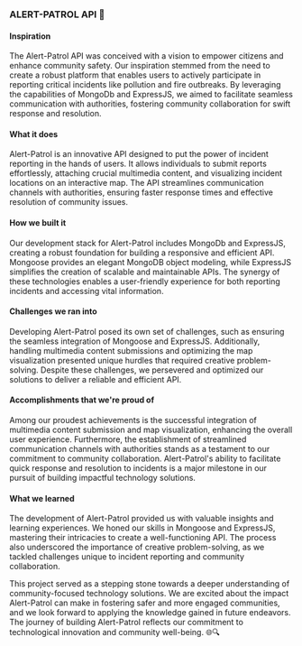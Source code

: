 ### ALERT-PATROL API 🚀

#### Inspiration
The Alert-Patrol API was conceived with a vision to empower citizens and enhance community safety. Our inspiration stemmed from the need to create a robust platform that enables users to actively participate in reporting critical incidents like pollution and fire outbreaks. By leveraging the capabilities of MongoDb and ExpressJS, we aimed to facilitate seamless communication with authorities, fostering community collaboration for swift response and resolution.

#### What it does
Alert-Patrol is an innovative API designed to put the power of incident reporting in the hands of users. It allows individuals to submit reports effortlessly, attaching crucial multimedia content, and visualizing incident locations on an interactive map. The API streamlines communication channels with authorities, ensuring faster response times and effective resolution of community issues.

#### How we built it
Our development stack for Alert-Patrol includes MongoDb and ExpressJS, creating a robust foundation for building a responsive and efficient API. Mongoose provides an elegant MongoDB object modeling, while ExpressJS simplifies the creation of scalable and maintainable APIs. The synergy of these technologies enables a user-friendly experience for both reporting incidents and accessing vital information.

#### Challenges we ran into
Developing Alert-Patrol posed its own set of challenges, such as ensuring the seamless integration of Mongoose and ExpressJS. Additionally, handling multimedia content submissions and optimizing the map visualization presented unique hurdles that required creative problem-solving. Despite these challenges, we persevered and optimized our solutions to deliver a reliable and efficient API.

#### Accomplishments that we're proud of
Among our proudest achievements is the successful integration of multimedia content submission and map visualization, enhancing the overall user experience. Furthermore, the establishment of streamlined communication channels with authorities stands as a testament to our commitment to community collaboration. Alert-Patrol's ability to facilitate quick response and resolution to incidents is a major milestone in our pursuit of building impactful technology solutions.

#### What we learned
The development of Alert-Patrol provided us with valuable insights and learning experiences. We honed our skills in Mongoose and ExpressJS, mastering their intricacies to create a well-functioning API. The process also underscored the importance of creative problem-solving, as we tackled challenges unique to incident reporting and community collaboration.

This project served as a stepping stone towards a deeper understanding of community-focused technology solutions. We are excited about the impact Alert-Patrol can make in fostering safer and more engaged communities, and we look forward to applying the knowledge gained in future endeavors. The journey of building Alert-Patrol reflects our commitment to technological innovation and community well-being. 🌐🔍